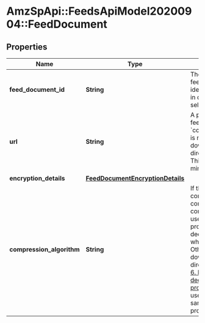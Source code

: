 # AmzSpApi::FeedsApiModel20200904::FeedDocument

## Properties
Name | Type | Description | Notes
------------ | ------------- | ------------- | -------------
**feed_document_id** | **String** | The identifier for the feed document. This identifier is unique only in combination with a seller ID. | 
**url** | **String** | A presigned URL for the feed document. If &#x60;compressionAlgorithm&#x60; is not returned, you can download the feed directly from this URL. This URL expires after 5 minutes. | 
**encryption_details** | [**FeedDocumentEncryptionDetails**](FeedDocumentEncryptionDetails.md) |  | 
**compression_algorithm** | **String** | If the feed document contents have been compressed, the compression algorithm used is returned in this property and you must decompress the feed when you download. Otherwise, you can download the feed directly. Refer to [Step 6. Download and decrypt the feed processing report](doc:feeds-api-v2020-09-04-use-case-guide#step-6-download-and-decrypt-the-feed-processing-report) in the use case guide, where sample code is provided. | [optional] 


